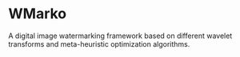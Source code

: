 # WMarko
A digital image watermarking framework based on different wavelet transforms and meta-heuristic optimization algorithms.
